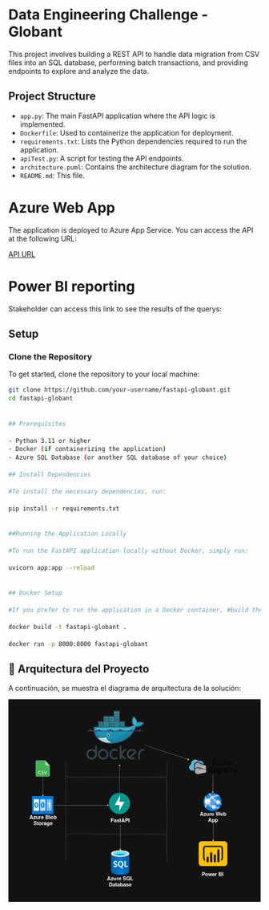# Data Engineering Challenge - Globant

This project involves building a REST API to handle data migration from CSV files into an SQL database, performing batch transactions, and providing endpoints to explore and analyze the data.

## Project Structure

- `app.py`: The main FastAPI application where the API logic is implemented.
- `Dockerfile`: Used to containerize the application for deployment.
- `requirements.txt`: Lists the Python dependencies required to run the application.
- `apiTest.py`: A script for testing the API endpoints.
- `architecture.puml`: Contains the architecture diagram for the solution.
- `README.md`: This file.

# Azure Web App
The application is deployed to Azure App Service. You can access the API at the following URL:

[API URL](https://fastapiorestes7-hjarejg6gpdggdbh.brazilsouth-01.azurewebsites.net/docs)

# Power BI reporting
Stakeholder can access this link to see the results of the querys: 

## Setup

### Clone the Repository

To get started, clone the repository to your local machine:

```bash
git clone https://github.com/your-username/fastapi-globant.git
cd fastapi-globant


## Prerequisites

- Python 3.11 or higher
- Docker (if containerizing the application)
- Azure SQL Database (or another SQL database of your choice)

## Install Dependencies

#To install the necessary dependencies, run:

pip install -r requirements.txt


##Running the Application Locally

#To run the FastAPI application locally without Docker, simply run:

uvicorn app:app --reload


## Docker Setup

#If you prefer to run the application in a Docker container, #build the Docker image using:

docker build -t fastapi-globant .

docker run -p 8000:8000 fastapi-globant

```
## 🧱 Arquitectura del Proyecto

A continuación, se muestra el diagrama de arquitectura de la solución:

![Diagrama de Arquitectura](/arquitecturaChallenge.png)




